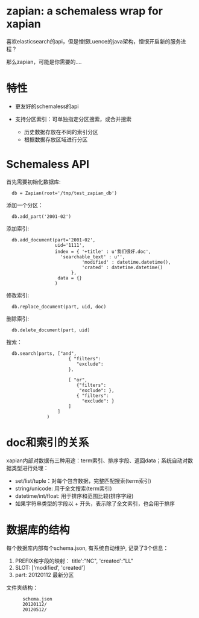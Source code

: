zapian: a schemaless wrap for xapian
===============================================

喜欢elasticsearch的api，但是憎恨Luence的java架构，憎恨开启新的服务进程？

那么zapian，可能是你需要的....

特性
=============

- 更友好的schemaless的api
- 支持分区索引：可单独指定分区搜索，或合并搜索

  - 历史数据存放在不同的索引分区
  - 根据数据存放区域进行分区

Schemaless API
====================
首先需要初始化数据库:

      db = Zapian(root='/tmp/test_zapian_db')

添加一个分区：

      db.add_part('2001-02')

添加索引:

      db.add_document(part='2001-02', 
                      uid='1111', 
                      index = { '+title' : u'我们很好.doc', 
		                'searchable_text' : u'', 
                                'modified' : datetime.datetime(), 
                                'crated' : datetime.datetime()
                            },
                       data = {}
                      )

修改索引:

      db.replace_document(part, uid, doc)

删除索引:

      db.delete_document(part, uid)

搜索：

      db.search(parts, ["and",
                           { "filters":
                              "exclude":
                           },

                           [ "or",
                              {"filters":
                               "exclude": },
                              { "filters":
                                "exclude": }
                           ]
                       ]
                   )


doc和索引的关系
=======================
xapian内部对数据有三种用途：term索引、排序字段、返回data；系统自动对数据类型进行处理：

- set/list/tuple：对每个包含数据，完整匹配搜索(term索引)
- string/unicode: 用于全文搜索(term索引)
- datetime/int/float: 用于排序和范围比较(排序字段)
- 如果字符串类型的字段以 + 开头，表示除了全文索引，也会用于排序

数据库的结构
===================
每个数据库内部有个schema.json, 有系统自动维护, 记录了3个信息：

1. PREFIX和字段的映射： title':"NC", 'created':"LL"
2. SLOT: ['modified', 'created']
3. part: 20120112  最新分区

文件夹结构：

          schema.json
          20120112/
          20120512/

